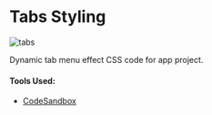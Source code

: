 # Tabs Styling

![tabs](https://user-images.githubusercontent.com/78496780/124894939-64179b80-dfdc-11eb-9695-02704af851eb.png)

Dynamic tab menu effect CSS code for app project.

#### Tools Used:

- [CodeSandbox](https://codesandbox.io/)
